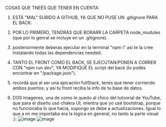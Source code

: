 COSAS QUE TNEÉS QUE TENER EN CUENTA:
1. ESTÁ "MAL" SUBIDO A GITHUB, YA QUE NO PUSE UN .gitignore PARA EL BACK.
2. POR LO PRIMERO, TENDRÁS QUE BORARR LA CARPETA node_mudules (que por lo genral se incluye en un .gitignore).
3. posteriormente deberas ejecutar en la terminal "npm i" asi te la cree instalando todas las dependencias needed.
4. TANTO EL FRONT COMO EL BACK, SE EJECUTAN/PONEN A CORRER CON "npm run dev", YA MODIFIQUÉ EL script del back (lo podés encontrar en "/package.json").
5. recordá que al ser una apicación fullStack, tenés que tener corriendo ambos puertos; y así tu front reciba la info de tu base de datos.

6. DOS imagenes, una de como le quedo al chico del tutoorial de YouTube, que para el diseño usó chakra UI; mientra que yo usé bootstrap, porque no funcionaba lo que hacía, supongo se debe a actualizaciones. Igual lo que a mi me importaba era la lógica en general, no tanto la parte visual :):
![image](https://github.com/user-attachments/assets/226056c5-95f4-4cff-bfb8-8454245d8d55)
![image](https://github.com/user-attachments/assets/289e45ac-af3d-409d-ad85-176aa8b86146)
